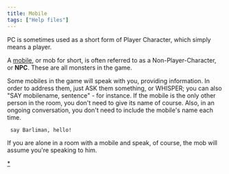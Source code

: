 ```yaml
---
title: Mobile
tags: ["Help files"]
---
```

PC is sometimes used as a short form of Player Character, which simply
means a player.

A [mobile](mobile "wikilink"), or mob for short, is often referred to as
a Non-Player-Character, or **NPC**. These are all monsters in the game.

Some mobiles in the game will speak with you, providing information. In
order to address them, just ASK them something, or WHISPER; you can also
"SAY mobilename, sentence" - for instance. If the mobile is the only
other person in the room, you don't need to give its name of course.
Also, in an ongoing conversation, you don't need to include the mobile's
name each time.

` say Barliman, hello!`

If you are alone in a room with a mobile and speak, of course, the mob
will assume you're speaking to him.

[\*](Category:Mobiles "wikilink")